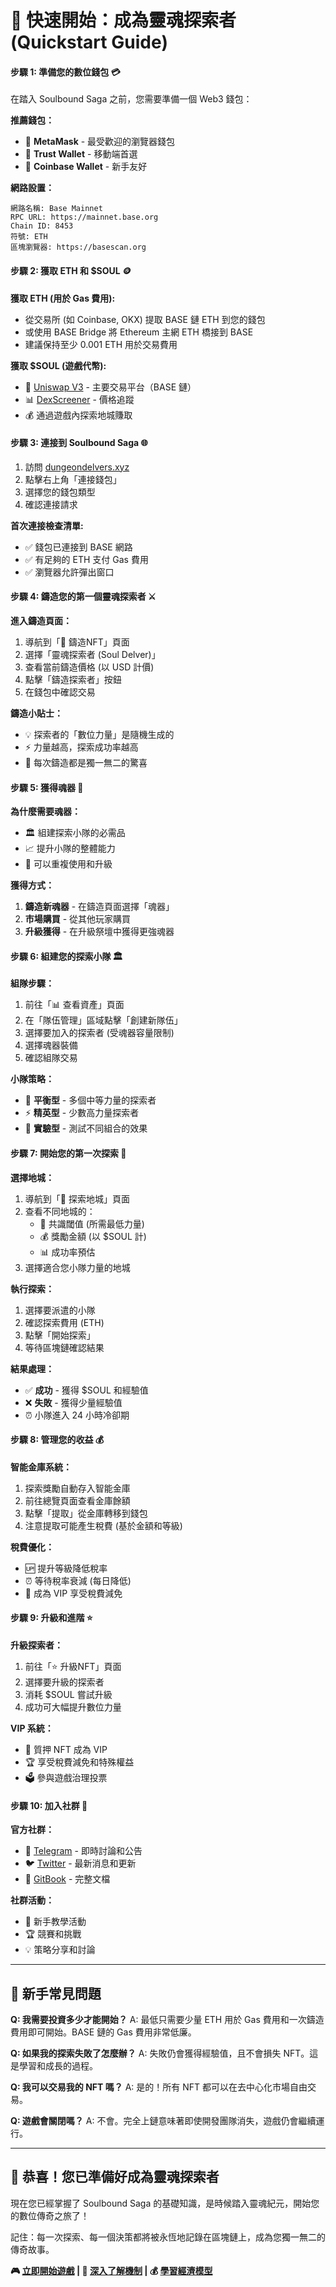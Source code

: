 # 🚀 快速開始：成為靈魂探索者 (Quickstart Guide)

#### **步驟 1: 準備您的數位錢包 💳**

在踏入 Soulbound Saga 之前，您需要準備一個 Web3 錢包：

**推薦錢包：**
- 🦊 **MetaMask** - 最受歡迎的瀏覽器錢包
- 🔗 **Trust Wallet** - 移動端首選
- 💼 **Coinbase Wallet** - 新手友好

**網路設置：**
```
網路名稱: Base Mainnet
RPC URL: https://mainnet.base.org
Chain ID: 8453
符號: ETH
區塊瀏覽器: https://basescan.org
```

#### **步驟 2: 獲取 ETH 和 $SOUL 🪙**

**獲取 ETH (用於 Gas 費用):**
- 從交易所 (如 Coinbase, OKX) 提取 BASE 鏈 ETH 到您的錢包
- 或使用 BASE Bridge 將 Ethereum 主網 ETH 橋接到 BASE
- 建議保持至少 0.001 ETH 用於交易費用

**獲取 $SOUL (遊戲代幣):**
- 🦄 [Uniswap V3](https://app.uniswap.org) - 主要交易平台（BASE 鏈）
- 📊 [DexScreener](https://dexscreener.com/base/YOUR_PAIR) - 價格追蹤
- 💰 通過遊戲內探索地城賺取

#### **步驟 3: 連接到 Soulbound Saga 🌐**

1. 訪問 [dungeondelvers.xyz](https://dungeondelvers.xyz)
2. 點擊右上角「連接錢包」
3. 選擇您的錢包類型
4. 確認連接請求

**首次連接檢查清單:**
- ✅ 錢包已連接到 BASE 網路
- ✅ 有足夠的 ETH 支付 Gas 費用
- ✅ 瀏覽器允許彈出窗口

#### **步驟 4: 鑄造您的第一個靈魂探索者 ⚔️**

**進入鑄造頁面：**
1. 導航到「🎯 鑄造NFT」頁面
2. 選擇「靈魂探索者 (Soul Delver)」
3. 查看當前鑄造價格 (以 USD 計價)
4. 點擊「鑄造探索者」按鈕
5. 在錢包中確認交易

**鑄造小貼士：**
- 💡 探索者的「數位力量」是隨機生成的
- ⚡ 力量越高，探索成功率越高
- 🎲 每次鑄造都是獨一無二的驚喜

#### **步驟 5: 獲得魂器 🔮**

**為什麼需要魂器：**
- 🏛️ 組建探索小隊的必需品
- 📈 提升小隊的整體能力
- 🔄 可以重複使用和升級

**獲得方式：**
1. **鑄造新魂器** - 在鑄造頁面選擇「魂器」
2. **市場購買** - 從其他玩家購買
3. **升級獲得** - 在升級祭壇中獲得更強魂器

#### **步驟 6: 組建您的探索小隊 🏛️**

**組隊步驟：**
1. 前往「📊 查看資產」頁面
2. 在「隊伍管理」區域點擊「創建新隊伍」
3. 選擇要加入的探索者 (受魂器容量限制)
4. 選擇魂器裝備
5. 確認組隊交易

**小隊策略：**
- 🎯 **平衡型** - 多個中等力量的探索者
- ⚡ **精英型** - 少數高力量探索者
- 🔄 **實驗型** - 測試不同組合的效果

#### **步驟 7: 開始您的第一次探索 🏰**

**選擇地城：**
1. 導航到「🏰 探索地城」頁面
2. 查看不同地城的：
   - 🎯 共識閾值 (所需最低力量)
   - 💰 獎勵金額 (以 $SOUL 計)
   - 📊 成功率預估
3. 選擇適合您小隊力量的地城

**執行探索：**
1. 選擇要派遣的小隊
2. 確認探索費用 (ETH)
3. 點擊「開始探索」
4. 等待區塊鏈確認結果

**結果處理：**
- ✅ **成功** - 獲得 $SOUL 和經驗值
- ❌ **失敗** - 獲得少量經驗值
- ⏰ 小隊進入 24 小時冷卻期

#### **步驟 8: 管理您的收益 💰**

**智能金庫系統：**
1. 探索獎勵自動存入智能金庫
2. 前往總覽頁面查看金庫餘額
3. 點擊「提取」從金庫轉移到錢包
4. 注意提取可能產生稅費 (基於金額和等級)

**稅費優化：**
- 🆙 提升等級降低稅率
- ⏰ 等待稅率衰減 (每日降低)
- 💎 成為 VIP 享受稅費減免

#### **步驟 9: 升級和進階 ⭐**

**升級探索者：**
1. 前往「⭐ 升級NFT」頁面
2. 選擇要升級的探索者
3. 消耗 $SOUL 嘗試升級
4. 成功可大幅提升數位力量

**VIP 系統：**
- 💎 質押 NFT 成為 VIP
- 🏆 享受稅費減免和特殊權益
- 🗳️ 參與遊戲治理投票

#### **步驟 10: 加入社群 🤝**

**官方社群：**
- 📱 [Telegram](https://t.me/Soulbound_Saga) - 即時討論和公告
- 🐦 [Twitter](https://x.com/Soulbound_Saga) - 最新消息和更新
- 📘 [GitBook](https://soulshard.gitbook.io/dungeon-delvers/) - 完整文檔

**社群活動：**
- 🎉 新手教學活動
- 🏆 競賽和挑戰
- 💡 策略分享和討論

---

## 🎯 新手常見問題

**Q: 我需要投資多少才能開始？**
A: 最低只需要少量 ETH 用於 Gas 費用和一次鑄造費用即可開始。BASE 鏈的 Gas 費用非常低廉。

**Q: 如果我的探索失敗了怎麼辦？**
A: 失敗仍會獲得經驗值，且不會損失 NFT。這是學習和成長的過程。

**Q: 我可以交易我的 NFT 嗎？**
A: 是的！所有 NFT 都可以在去中心化市場自由交易。

**Q: 遊戲會關閉嗎？**
A: 不會。完全上鏈意味著即使開發團隊消失，遊戲仍會繼續運行。

---

## 🌟 恭喜！您已準備好成為靈魂探索者

現在您已經掌握了 Soulbound Saga 的基礎知識，是時候踏入靈魂紀元，開始您的數位傳奇之旅了！

記住：每一次探索、每一個決策都將被永恆地記錄在區塊鏈上，成為您獨一無二的傳奇故事。

**🎮 [立即開始遊戲](https://dungeondelvers.xyz) | 📖 [深入了解機制](02-core-gameplay.md) | 💰 [學習經濟模型](03-tokenomics.md)**